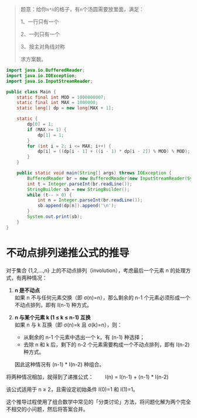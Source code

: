> 题意：给你`n*n`的格子，有`n`个汤圆需要放里面，满足：
>
> 1、一行只有一个
>
> 2、一列只有一个
>
> 3、按主对角线对称
>
> 求方案数。

```java
import java.io.BufferedReader;
import java.io.IOException;
import java.io.InputStreamReader;

public class Main {
    static final int MOD = 1000000007;
    static final int MAX = 1000000;
    static long[] dp = new long[MAX + 1];

    static {
        dp[0] = 1;
        if (MAX >= 1) {
            dp[1] = 1;
        }
        for (int i = 2; i <= MAX; i++) {
            dp[i] = ((dp[i - 1] + ((i - 1) * dp[i - 2]) % MOD) % MOD);
        }
    }

    public static void main(String[] args) throws IOException {
        BufferedReader br = new BufferedReader(new InputStreamReader(System.in));
        int t = Integer.parseInt(br.readLine());
        StringBuilder sb = new StringBuilder();
        while (t-- > 0) {
            int n = Integer.parseInt(br.readLine());
            sb.append(dp[n]).append('\n');
        }
        System.out.print(sb);
    }
}
```

# 不动点排列递推公式的推导

对于集合 {1,2,...,n} 上的不动点排列（involution），考虑最后一个元素 n 的处理方式，有两种情况：

1. **n 是不动点**  
   如果 n 不与任何元素交换（即 σ(n)=n），那么剩余的 n-1 个元素必须形成一个不动点排列，即有 I(n-1) 种方式。

2. **n 与某个元素 k (1 ≤ k ≤ n-1) 互换**  
   如果 n 与 k 互换（即 σ(n)=k 且 σ(k)=n），则：
   - 从剩余的 n-1 个元素中选出一个 k，有 (n-1) 种选择；
   - 去除 n 和 k 后，剩下的 n-2 个元素需要构成一个不动点排列，即有 I(n-2) 种方式。  

   因此这种情况有 (n-1) * I(n-2) 种组合。

将两种情况相加，就得到了递推公式：
  I(n) = I(n-1) + (n-1) * I(n-2)

该公式适用于 n ≥ 2，且需设定初始条件 I(0)=1 和 I(1)=1。

这个推导过程使用了组合数学中常见的「分类讨论」方法，将问题化解为两个完全不相交的小问题，然后将答案合并。